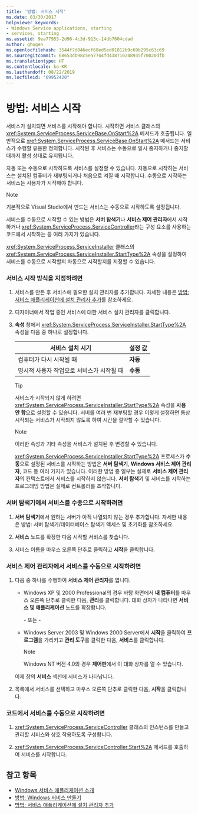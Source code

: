 ```yaml
---
title: '방법: 서비스 시작'
ms.date: 03/30/2017
helpviewer_keywords:
- Windows Service applications, starting
- services, starting
ms.assetid: 9ea77955-2d96-4c3d-913c-14db7604cdad
author: ghogen
ms.openlocfilehash: 3544f7d846ecf68ed5ed01812b9c69b295c63c69
ms.sourcegitcommit: 68653db98c5ea7744fd438710248935f70020dfb
ms.translationtype: HT
ms.contentlocale: ko-KR
ms.lasthandoff: 08/22/2019
ms.locfileid: "69952420"
---
```

# <a name="how-to-start-services"></a>방법: 서비스 시작
서비스가 설치되면 서비스를 시작해야 합니다. 시작하면 서비스 클래스의 <xref:System.ServiceProcess.ServiceBase.OnStart%2A> 메서드가 호출됩니다. 일반적으로 <xref:System.ServiceProcess.ServiceBase.OnStart%2A> 메서드는 서비스가 수행할 유용한 정의합니다. 시작된 후 서비스는 수동으로 일시 중지하거나 중지할 때까지 활성 상태로 유지됩니다.  
  
 자동 또는 수동으로 시작하도록 서비스를 설정할 수 있습니다. 자동으로 시작하는 서비스는 설치된 컴퓨터가 재부팅되거나 처음으로 켜질 때 시작합니다. 수동으로 시작하는 서비스는 사용자가 시작해야 합니다.  
  
> [!NOTE]
> 기본적으로 Visual Studio에서 만드는 서비스는 수동으로 시작하도록 설정됩니다.  
  
 서비스를 수동으로 시작할 수 있는 방법은 **서버 탐색기**나 **서비스 제어 관리자**에서 시작하거나 <xref:System.ServiceProcess.ServiceController>라는 구성 요소를 사용하는 코드에서 시작하는 등 여러 가지가 있습니다.  
  
 <xref:System.ServiceProcess.ServiceInstaller> 클래스의 <xref:System.ServiceProcess.ServiceInstaller.StartType%2A> 속성을 설정하여 서비스를 수동으로 시작할지 자동으로 시작할지를 지정할 수 있습니다.  
  
### <a name="to-specify-how-a-service-should-start"></a>서비스 시작 방식을 지정하려면  
  
1. 서비스를 만든 후 서비스에 필요한 설치 관리자를 추가합니다. 자세한 내용은 [방법: 서비스 애플리케이션에 설치 관리자 추가](../../../docs/framework/windows-services/how-to-add-installers-to-your-service-application.md)를 참조하세요.  
  
2. 디자이너에서 작업 중인 서비스에 대한 서비스 설치 관리자를 클릭합니다.  
  
3. **속성** 창에서 <xref:System.ServiceProcess.ServiceInstaller.StartType%2A> 속성을 다음 중 하나로 설정합니다.  
  
    |서비스 설치 시기|설정 값|  
    |----------------------------------|--------------------|  
    |컴퓨터가 다시 시작될 때|**자동**|  
    |명시적 사용자 작업으로 서비스가 시작될 때|**수동**|  
  
    > [!TIP]
    >  서비스가 시작되지 않게 하려면 <xref:System.ServiceProcess.ServiceInstaller.StartType%2A> 속성을 **사용 안 함**으로 설정할 수 있습니다. 서버를 여러 번 재부팅할 경우 이렇게 설정하면 통상 시작되는 서비스가 시작되지 않도록 하여 시간을 절약할 수 있습니다.  
  
    > [!NOTE]
    > 이러한 속성과 기타 속성을 서비스가 설치된 후 변경할 수 있습니다.  
  
     <xref:System.ServiceProcess.ServiceInstaller.StartType%2A> 프로세스가 **수동**으로 설정된 서비스를 시작하는 방법은 **서버 탐색기**, **Windows 서비스 제어 관리자**, 코드 등 여러 가지가 있습니다. 이러한 방법 중 일부는 실제로 **서비스 제어 관리자**의 컨텍스트에서 서비스를 시작하지 않습니다. **서버 탐색기** 및 서비스를 시작하는 프로그래밍 방법은 실제로 컨트롤러를 조작합니다.  
  
### <a name="to-manually-start-a-service-from-server-explorer"></a>서버 탐색기에서 서비스를 수종으로 시작하려면  
  
1. **서버 탐색기**에서 원하는 서버가 아직 나열되지 않는 경우 추가합니다. 자세한 내용은 방법: 서버 탐색기/데이터베이스 탐색기 액세스 및 초기화를 참조하세요.  
  
2. **서비스** 노드를 확장한 다음 시작할 서비스를 찾습니다.  
  
3. 서비스 이름을 마우스 오른쪽 단추로 클릭하고 **시작**을 클릭합니다.  
  
### <a name="to-manually-start-a-service-from-services-control-manager"></a>서비스 제어 관리자에서 서비스를 수동으로 시작하려면  
  
1. 다음 중 하나를 수행하여 **서비스 제어 관리자**를 엽니다.  
  
    - Windows XP 및 2000 Professional의 경우 바탕 화면에서 **내 컴퓨터**를 마우스 오른쪽 단추로 클릭한 다음, **관리**를 클릭합니다. 대화 상자가 나타나면 **서비스 및 애플리케이션** 노드를 확장합니다.  
  
         \- 또는 -  
  
    - Windows Server 2003 및 Windows 2000 Server에서 **시작**을 클릭하여 **프로그램**을 가리키고 **관리 도구**를 클릭한 다음, **서비스**를 클릭합니다.  
  
        > [!NOTE]
        >  Windows NT 버전 4.0의 경우 **제어판**에서 이 대화 상자를 열 수 있습니다.  
  
     이제 창의 **서비스** 섹션에 서비스가 나타납니다.  
  
2. 목록에서 서비스를 선택하고 마우스 오른쪽 단추로 클릭한 다음, **시작**을 클릭합니다.  
  
### <a name="to-manually-start-a-service-from-code"></a>코드에서 서비스를 수동으로 시작하려면  
  
1. <xref:System.ServiceProcess.ServiceController> 클래스의 인스턴스를 만들고 관리할 서비스와 상호 작용하도록 구성합니다.  
  
2. <xref:System.ServiceProcess.ServiceController.Start%2A> 메서드를 호출하여 서비스를 시작합니다.  
  
## <a name="see-also"></a>참고 항목

- [Windows 서비스 애플리케이션 소개](../../../docs/framework/windows-services/introduction-to-windows-service-applications.md)
- [방법: Windows 서비스 만들기](../../../docs/framework/windows-services/how-to-create-windows-services.md)
- [방법: 서비스 애플리케이션에 설치 관리자 추가](../../../docs/framework/windows-services/how-to-add-installers-to-your-service-application.md)
